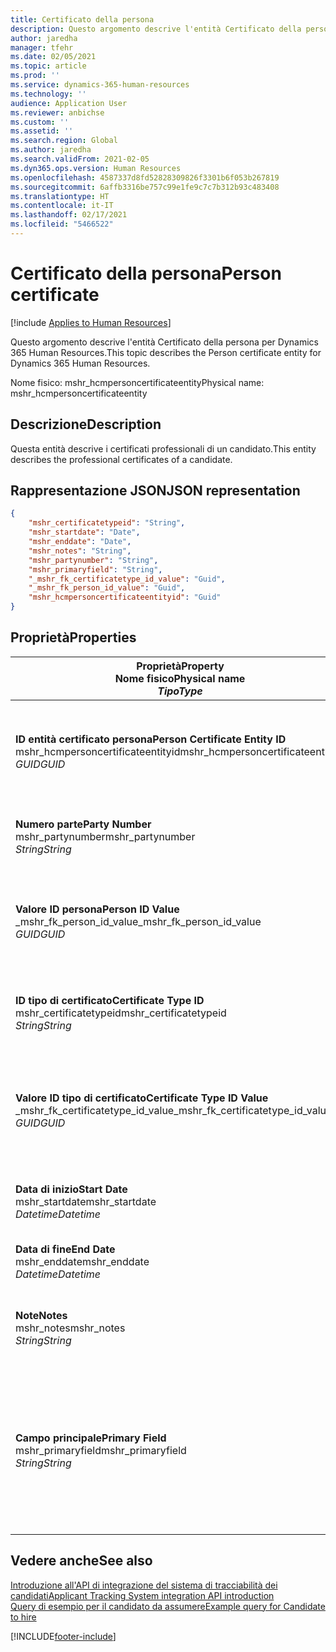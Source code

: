 ```yaml
---
title: Certificato della persona
description: Questo argomento descrive l'entità Certificato della persona per Dynamics 365 Human Resources.
author: jaredha
manager: tfehr
ms.date: 02/05/2021
ms.topic: article
ms.prod: ''
ms.service: dynamics-365-human-resources
ms.technology: ''
audience: Application User
ms.reviewer: anbichse
ms.custom: ''
ms.assetid: ''
ms.search.region: Global
ms.author: jaredha
ms.search.validFrom: 2021-02-05
ms.dyn365.ops.version: Human Resources
ms.openlocfilehash: 4587337d8fd52828309826f3301b6f053b267819
ms.sourcegitcommit: 6affb3316be757c99e1fe9c7c7b312b93c483408
ms.translationtype: HT
ms.contentlocale: it-IT
ms.lasthandoff: 02/17/2021
ms.locfileid: "5466522"
---
```

# <a name="person-certificate"></a><span data-ttu-id="7f0c3-103">Certificato della persona</span><span class="sxs-lookup"><span data-stu-id="7f0c3-103">Person certificate</span></span>

[!include [Applies to Human Resources](../includes/applies-to-hr.md)]

<span data-ttu-id="7f0c3-104">Questo argomento descrive l'entità Certificato della persona per Dynamics 365 Human Resources.</span><span class="sxs-lookup"><span data-stu-id="7f0c3-104">This topic describes the Person certificate entity for Dynamics 365 Human Resources.</span></span>

<span data-ttu-id="7f0c3-105">Nome fisico: mshr_hcmpersoncertificateentity</span><span class="sxs-lookup"><span data-stu-id="7f0c3-105">Physical name: mshr_hcmpersoncertificateentity</span></span>

## <a name="description"></a><span data-ttu-id="7f0c3-106">Descrizione</span><span class="sxs-lookup"><span data-stu-id="7f0c3-106">Description</span></span>

<span data-ttu-id="7f0c3-107">Questa entità descrive i certificati professionali di un candidato.</span><span class="sxs-lookup"><span data-stu-id="7f0c3-107">This entity describes the professional certificates of a candidate.</span></span>

## <a name="json-representation"></a><span data-ttu-id="7f0c3-108">Rappresentazione JSON</span><span class="sxs-lookup"><span data-stu-id="7f0c3-108">JSON representation</span></span>

```json
{
    "mshr_certificatetypeid": "String",
    "mshr_startdate": "Date",
    "mshr_enddate": "Date",
    "mshr_notes": "String",
    "mshr_partynumber": "String",
    "mshr_primaryfield": "String",
    "_mshr_fk_certificatetype_id_value": "Guid",
    "_mshr_fk_person_id_value": "Guid",
    "mshr_hcmpersoncertificateentityid": "Guid"
}
```

## <a name="properties"></a><span data-ttu-id="7f0c3-109">Proprietà</span><span class="sxs-lookup"><span data-stu-id="7f0c3-109">Properties</span></span>

| <span data-ttu-id="7f0c3-110">Proprietà</span><span class="sxs-lookup"><span data-stu-id="7f0c3-110">Property</span></span><br><span data-ttu-id="7f0c3-111">**Nome fisico**</span><span class="sxs-lookup"><span data-stu-id="7f0c3-111">**Physical name**</span></span><br><span data-ttu-id="7f0c3-112">**_Tipo_**</span><span class="sxs-lookup"><span data-stu-id="7f0c3-112">**_Type_**</span></span> | <span data-ttu-id="7f0c3-113">Utilizza</span><span class="sxs-lookup"><span data-stu-id="7f0c3-113">Use</span></span> | <span data-ttu-id="7f0c3-114">Descrizione</span><span class="sxs-lookup"><span data-stu-id="7f0c3-114">Description</span></span> |
| --- | --- | --- |
| <span data-ttu-id="7f0c3-115">**ID entità certificato persona**</span><span class="sxs-lookup"><span data-stu-id="7f0c3-115">**Person Certificate Entity ID**</span></span><br><span data-ttu-id="7f0c3-116">mshr_hcmpersoncertificateentityid</span><span class="sxs-lookup"><span data-stu-id="7f0c3-116">mshr_hcmpersoncertificateentityid</span></span><br><span data-ttu-id="7f0c3-117">*GUID*</span><span class="sxs-lookup"><span data-stu-id="7f0c3-117">*GUID*</span></span> | <span data-ttu-id="7f0c3-118">Sola lettura</span><span class="sxs-lookup"><span data-stu-id="7f0c3-118">Read-only</span></span><br><span data-ttu-id="7f0c3-119">Richiesto</span><span class="sxs-lookup"><span data-stu-id="7f0c3-119">Required</span></span> | <span data-ttu-id="7f0c3-120">Identificatore univoco generato dal sistema per il record dell'entità del certificato della persona.</span><span class="sxs-lookup"><span data-stu-id="7f0c3-120">System-generated unique identifier for the person certificate entity record.</span></span> |
| <span data-ttu-id="7f0c3-121">**Numero parte**</span><span class="sxs-lookup"><span data-stu-id="7f0c3-121">**Party Number**</span></span><br><span data-ttu-id="7f0c3-122">mshr_partynumber</span><span class="sxs-lookup"><span data-stu-id="7f0c3-122">mshr_partynumber</span></span><br><span data-ttu-id="7f0c3-123">*String*</span><span class="sxs-lookup"><span data-stu-id="7f0c3-123">*String*</span></span> | <span data-ttu-id="7f0c3-124">Lettura/scrittura</span><span class="sxs-lookup"><span data-stu-id="7f0c3-124">Read/write</span></span><br><span data-ttu-id="7f0c3-125">Richiesto</span><span class="sxs-lookup"><span data-stu-id="7f0c3-125">Required</span></span> | <span data-ttu-id="7f0c3-126">L'ID della parte (persona) associata al candidato.</span><span class="sxs-lookup"><span data-stu-id="7f0c3-126">The party (person) ID of the candidate.</span></span> |
| <span data-ttu-id="7f0c3-127">**Valore ID persona**</span><span class="sxs-lookup"><span data-stu-id="7f0c3-127">**Person ID Value**</span></span><br><span data-ttu-id="7f0c3-128">_mshr_fk_person_id_value</span><span class="sxs-lookup"><span data-stu-id="7f0c3-128">_mshr_fk_person_id_value</span></span><br><span data-ttu-id="7f0c3-129">*GUID*</span><span class="sxs-lookup"><span data-stu-id="7f0c3-129">*GUID*</span></span> | <span data-ttu-id="7f0c3-130">Sola lettura</span><span class="sxs-lookup"><span data-stu-id="7f0c3-130">Read-only</span></span><br><span data-ttu-id="7f0c3-131">Richiesto</span><span class="sxs-lookup"><span data-stu-id="7f0c3-131">Required</span></span><br><span data-ttu-id="7f0c3-132">Chiave esterna: mshr_dirpersonentityid di mshr_dirpersonentity</span><span class="sxs-lookup"><span data-stu-id="7f0c3-132">Foreign key: mshr_dirpersonentityid of mshr_dirpersonentity</span></span> | <span data-ttu-id="7f0c3-133">L'identificatore generato dal sistema per il record dell'entità della parte (persona).</span><span class="sxs-lookup"><span data-stu-id="7f0c3-133">The system-generated identifier of the party (person) entity record.</span></span> |
| <span data-ttu-id="7f0c3-134">**ID tipo di certificato**</span><span class="sxs-lookup"><span data-stu-id="7f0c3-134">**Certificate Type ID**</span></span><br><span data-ttu-id="7f0c3-135">mshr_certificatetypeid</span><span class="sxs-lookup"><span data-stu-id="7f0c3-135">mshr_certificatetypeid</span></span><br><span data-ttu-id="7f0c3-136">*String*</span><span class="sxs-lookup"><span data-stu-id="7f0c3-136">*String*</span></span> | <span data-ttu-id="7f0c3-137">Lettura/scrittura</span><span class="sxs-lookup"><span data-stu-id="7f0c3-137">Read/write</span></span><br><span data-ttu-id="7f0c3-138">Richiesto</span><span class="sxs-lookup"><span data-stu-id="7f0c3-138">Required</span></span> |  <span data-ttu-id="7f0c3-139">L'identificatore del tipo di certificato definito in Human Resources.</span><span class="sxs-lookup"><span data-stu-id="7f0c3-139">The identifier of the certificate type defined in Human Resources.</span></span> |
| <span data-ttu-id="7f0c3-140">**Valore ID tipo di certificato**</span><span class="sxs-lookup"><span data-stu-id="7f0c3-140">**Certificate Type ID Value**</span></span><br><span data-ttu-id="7f0c3-141">_mshr_fk_certificatetype_id_value</span><span class="sxs-lookup"><span data-stu-id="7f0c3-141">_mshr_fk_certificatetype_id_value</span></span><br><span data-ttu-id="7f0c3-142">*GUID*</span><span class="sxs-lookup"><span data-stu-id="7f0c3-142">*GUID*</span></span> | <span data-ttu-id="7f0c3-143">Sola lettura</span><span class="sxs-lookup"><span data-stu-id="7f0c3-143">Read-only</span></span><br><span data-ttu-id="7f0c3-144">Richiesto</span><span class="sxs-lookup"><span data-stu-id="7f0c3-144">Required</span></span><br><span data-ttu-id="7f0c3-145">Chiave esterna: mshr_hcmcertificatetypeentityid di mshr_hcmcertificatetypeentity</span><span class="sxs-lookup"><span data-stu-id="7f0c3-145">Foreign key: mshr_hcmcertificatetypeentityid of mshr_hcmcertificatetypeentity</span></span> | <span data-ttu-id="7f0c3-146">Identificatore univoco generato dal sistema del tipo di certificato dell'entità associata.</span><span class="sxs-lookup"><span data-stu-id="7f0c3-146">System-generated unique identifier of the certificate type in the associated entity.</span></span> |
| <span data-ttu-id="7f0c3-147">**Data di inizio**</span><span class="sxs-lookup"><span data-stu-id="7f0c3-147">**Start Date**</span></span><br><span data-ttu-id="7f0c3-148">mshr_startdate</span><span class="sxs-lookup"><span data-stu-id="7f0c3-148">mshr_startdate</span></span><br><span data-ttu-id="7f0c3-149">*Datetime*</span><span class="sxs-lookup"><span data-stu-id="7f0c3-149">*Datetime*</span></span> | <span data-ttu-id="7f0c3-150">Lettura/scrittura</span><span class="sxs-lookup"><span data-stu-id="7f0c3-150">Read/write</span></span><br><span data-ttu-id="7f0c3-151">Richiesto</span><span class="sxs-lookup"><span data-stu-id="7f0c3-151">Required</span></span> | <span data-ttu-id="7f0c3-152">La data in cui è stato rilasciato il certificato.</span><span class="sxs-lookup"><span data-stu-id="7f0c3-152">The date at which the certificate was issued.</span></span> |
| <span data-ttu-id="7f0c3-153">**Data di fine**</span><span class="sxs-lookup"><span data-stu-id="7f0c3-153">**End Date**</span></span><br><span data-ttu-id="7f0c3-154">mshr_enddate</span><span class="sxs-lookup"><span data-stu-id="7f0c3-154">mshr_enddate</span></span><br><span data-ttu-id="7f0c3-155">*Datetime*</span><span class="sxs-lookup"><span data-stu-id="7f0c3-155">*Datetime*</span></span> | <span data-ttu-id="7f0c3-156">Lettura/scrittura</span><span class="sxs-lookup"><span data-stu-id="7f0c3-156">Read/write</span></span><br><span data-ttu-id="7f0c3-157">Facoltativo</span><span class="sxs-lookup"><span data-stu-id="7f0c3-157">Optional</span></span> | <span data-ttu-id="7f0c3-158">La data in cui scadrà il certificato.</span><span class="sxs-lookup"><span data-stu-id="7f0c3-158">The date at which the certificate will expire.</span></span> |
| <span data-ttu-id="7f0c3-159">**Note**</span><span class="sxs-lookup"><span data-stu-id="7f0c3-159">**Notes**</span></span><br><span data-ttu-id="7f0c3-160">mshr_notes</span><span class="sxs-lookup"><span data-stu-id="7f0c3-160">mshr_notes</span></span><br><span data-ttu-id="7f0c3-161">*String*</span><span class="sxs-lookup"><span data-stu-id="7f0c3-161">*String*</span></span> | <span data-ttu-id="7f0c3-162">Lettura/scrittura</span><span class="sxs-lookup"><span data-stu-id="7f0c3-162">Read/write</span></span><br><span data-ttu-id="7f0c3-163">Facoltativo</span><span class="sxs-lookup"><span data-stu-id="7f0c3-163">Optional</span></span> | <span data-ttu-id="7f0c3-164">Note per l'utilizzo da parte di responsabili delle assunzioni e reclutatori.</span><span class="sxs-lookup"><span data-stu-id="7f0c3-164">Notes for use by hiring managers and recruiters.</span></span> |
| <span data-ttu-id="7f0c3-165">**Campo principale**</span><span class="sxs-lookup"><span data-stu-id="7f0c3-165">**Primary Field**</span></span><br><span data-ttu-id="7f0c3-166">mshr_primaryfield</span><span class="sxs-lookup"><span data-stu-id="7f0c3-166">mshr_primaryfield</span></span><br><span data-ttu-id="7f0c3-167">*String*</span><span class="sxs-lookup"><span data-stu-id="7f0c3-167">*String*</span></span> | <span data-ttu-id="7f0c3-168">Sola lettura</span><span class="sxs-lookup"><span data-stu-id="7f0c3-168">Read-only</span></span><br><span data-ttu-id="7f0c3-169">Richiesto</span><span class="sxs-lookup"><span data-stu-id="7f0c3-169">Required</span></span> |  <span data-ttu-id="7f0c3-170">Campo da utilizzare come un identificatore principale del record dell'entità.</span><span class="sxs-lookup"><span data-stu-id="7f0c3-170">Field to be used as an identifier of the entity record.</span></span> <span data-ttu-id="7f0c3-171">Combinazione di numero di parte, ID tipo di certificato e data di inizio.</span><span class="sxs-lookup"><span data-stu-id="7f0c3-171">Combination of party number, certificate type ID, and start date.</span></span> |

## <a name="see-also"></a><span data-ttu-id="7f0c3-172">Vedere anche</span><span class="sxs-lookup"><span data-stu-id="7f0c3-172">See also</span></span>

[<span data-ttu-id="7f0c3-173">Introduzione all'API di integrazione del sistema di tracciabilità dei candidati</span><span class="sxs-lookup"><span data-stu-id="7f0c3-173">Applicant Tracking System integration API introduction</span></span>](hr-admin-integration-ats-api-introduction.md)<br>
[<span data-ttu-id="7f0c3-174">Query di esempio per il candidato da assumere</span><span class="sxs-lookup"><span data-stu-id="7f0c3-174">Example query for Candidate to hire</span></span>](hr-admin-integration-ats-api-candidate-to-hire-example-query.md)



[!INCLUDE[footer-include](../includes/footer-banner.md)]